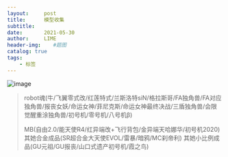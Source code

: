 ```yaml
---
layout:     post
title:      模型收集
subtitle:   
date:       2021-05-30
author:     LIME
header-img:    #题图
catalog: true
tags:
    - 标签
---
```


![image](https://user-images.githubusercontent.com/66418754/120088457-36108300-c123-11eb-9542-46d7c3ab9d6d.png)

> robot魂(牛/飞翼零式改/红莲特式/兰斯洛特siN/格拉斯哥/FA独角兽/FA对应独角兽/报丧女妖/命运女神/菲尼克斯/命运女神最终决战/三盾独角兽/会限觉醒重涂独角兽/初号机/零号机/八号机β)
>
> MB(自由2.0/能天使R4/红异端改+飞行背包/金异端天哈娜华/初号机2020) 其她合金成品(SR超合金大天使EVOL/雷暴/暗鸦/MC刹帝利) 其她小比例成品(GU元祖/GU报丧/山口式遗产初号机/霞之鸟)
